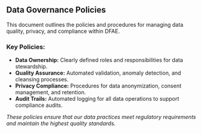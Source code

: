 ## Data Governance Policies
This document outlines the policies and procedures for managing data quality, privacy, and compliance within DFAE.

### Key Policies:
- **Data Ownership:** Clearly defined roles and responsibilities for data stewardship.
- **Quality Assurance:** Automated validation, anomaly detection, and cleansing processes.
- **Privacy Compliance:** Procedures for data anonymization, consent management, and retention.
- **Audit Trails:** Automated logging for all data operations to support compliance audits.

*These policies ensure that our data practices meet regulatory requirements and maintain the highest quality standards.*
